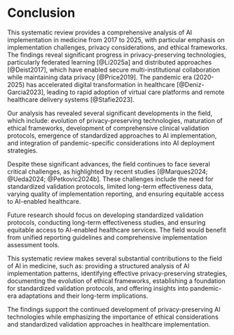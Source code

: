 # Conclusion

This systematic review provides a comprehensive analysis of AI implementation in medicine from 2017 to 2025, with particular emphasis on implementation challenges, privacy considerations, and ethical frameworks. The findings reveal significant progress in privacy-preserving technologies, particularly federated learning [@Li2025a] and distributed approaches [@Deist2017], which have enabled secure multi-institutional collaboration while maintaining data privacy [@Price2019]. The pandemic era (2020-2025) has accelerated digital transformation in healthcare [@Deniz-Garcia2023], leading to rapid adoption of virtual care platforms and remote healthcare delivery systems [@Stafie2023].

Our analysis has revealed several significant developments in the field, which include: evolution of privacy-preserving technologies, maturation of ethical frameworks, development of comprehensive clinical validation protocols, emergence of standardized approaches to AI implementation, and integration of pandemic-specific considerations into AI deployment strategies.

Despite these significant advances, the field continues to face several critical challenges, as highlighted by recent studies [@Marques2024; @Ueda2024; @Petkovic2024b]. These challenges include the need for standardized validation protocols, limited long-term effectiveness data, varying quality of implementation reporting, and ensuring equitable access to AI-enabled healthcare.

Future research should focus on developing standardized validation protocols, conducting long-term effectiveness studies, and ensuring equitable access to AI-enabled healthcare services. The field would benefit from unified reporting guidelines and comprehensive implementation assessment tools.

This systematic review makes several substantial contributions to the field of AI in medicine, such as: providing a structured analysis of AI implementation patterns, identifying effective privacy-preserving strategies, documenting the evolution of ethical frameworks, establishing a foundation for standardized validation protocols, and offering insights into pandemic-era adaptations and their long-term implications.

The findings support the continued development of privacy-preserving AI technologies while emphasizing the importance of ethical considerations and standardized validation approaches in healthcare implementation.